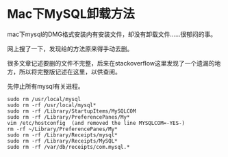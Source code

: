 Mac下MySQL卸载方法
==================

mac下mysql的DMG格式安装内有安装文件，却没有卸载文件……很郁闷的事。

网上搜了一下，发现给的方法原来得手动去删。

很多文章记述要删的文件不完整，后来在stackoverflow这里发现了一个遗漏的地方，所以将完整版记述在这里，以供查阅。

先停止所有mysql有关进程。

    sudo rm /usr/local/mysql
    sudo rm -rf /usr/local/mysql*
    sudo rm -rf /Library/StartupItems/MySQLCOM
    sudo rm -rf /Library/PreferencePanes/My*
    vim /etc/hostconfig  (and removed the line MYSQLCOM=-YES-)
    rm -rf ~/Library/PreferencePanes/My*
    sudo rm -rf /Library/Receipts/mysql*
    sudo rm -rf /Library/Receipts/MySQL*
    sudo rm -rf /var/db/receipts/com.mysql.*
